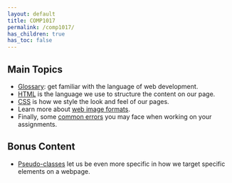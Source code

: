 ```yaml
---
layout: default
title: COMP1017
permalink: /comp1017/
has_children: true
has_toc: false
---
```





## Main Topics
- [Glossary](./glossary): get familiar with the language of web development.
- [HTML](./html) is the language we use to structure the content on our page.
- [CSS](./css) is how we style the look and feel of our pages.
- Learn more about [web image formats](./web-image-formats).
- Finally, some [common errors](./errors) you may face when working on your assignments.

## Bonus Content
- [Pseudo-classes](./pseudo-classes) let us be even more specific in how we target specific elements on a webpage.